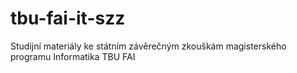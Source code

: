# tbu-fai-it-szz
Studijní materiály ke státním závěrečným zkouškám magisterského programu Informatika TBU FAI 
